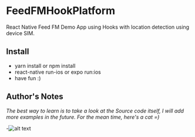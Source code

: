 # FeedFMHookPlatform
React Native Feed FM Demo App using Hooks with location detection using device SIM.

## Install
* yarn install or npm install
* react-native run-ios or expo run:ios
* have fun :)
  

## Author's Notes
*The best way to learn is to take a look at the Source code itself, I will add more examples in the future. For the mean time, here's a cat =)*


-![alt text](http://i.imgur.com/WWLYo.gif "Frustrated cat can't believe this is the 12th time he's clicked on an auto-linked README.md URL")
